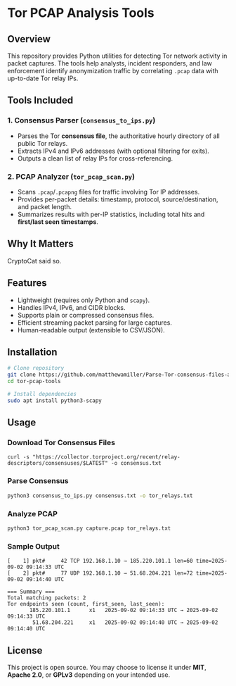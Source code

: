 # Tor PCAP Analysis Tools

## Overview
This repository provides Python utilities for detecting Tor network activity in packet captures. The tools help analysts, incident responders, and law enforcement identify anonymization traffic by correlating `.pcap` data with up-to-date Tor relay IPs.

## Tools Included

### 1. Consensus Parser (`consensus_to_ips.py`)
- Parses the Tor **consensus file**, the authoritative hourly directory of all public Tor relays.
- Extracts IPv4 and IPv6 addresses (with optional filtering for exits).
- Outputs a clean list of relay IPs for cross-referencing.

### 2. PCAP Analyzer (`tor_pcap_scan.py`)
- Scans `.pcap`/`.pcapng` files for traffic involving Tor IP addresses.
- Provides per-packet details: timestamp, protocol, source/destination, and packet length.
- Summarizes results with per-IP statistics, including total hits and **first/last seen timestamps**.

## Why It Matters
CryptoCat said so.

## Features
- Lightweight (requires only Python and `scapy`).
- Handles IPv4, IPv6, and CIDR blocks.
- Supports plain or compressed consensus files.
- Efficient streaming packet parsing for large captures.
- Human-readable output (extensible to CSV/JSON).

## Installation
```bash
# Clone repository
git clone https://github.com/matthewamiller/Parse-Tor-consensus-files-and-analyze-PCAP-traffic-for-Tor-connections.git
cd tor-pcap-tools

# Install dependencies
sudo apt install python3-scapy
```

## Usage

### Download Tor Consensus Files
```
curl -s "https://collector.torproject.org/recent/relay-descriptors/consensuses/$LATEST" -o consensus.txt
```

### Parse Consensus
```bash
python3 consensus_to_ips.py consensus.txt -o tor_relays.txt
```

### Analyze PCAP
```bash
python3 tor_pcap_scan.py capture.pcap tor_relays.txt 
```

### Sample Output
```
[    1] pkt#     42 TCP 192.168.1.10 → 185.220.101.1 len=60 time=2025-09-02 09:14:33 UTC
[    2] pkt#     77 UDP 192.168.1.10 → 51.68.204.221 len=72 time=2025-09-02 09:14:40 UTC

=== Summary ===
Total matching packets: 2
Tor endpoints seen (count, first_seen, last_seen):
       185.220.101.1      x1   2025-09-02 09:14:33 UTC → 2025-09-02 09:14:33 UTC
        51.68.204.221     x1   2025-09-02 09:14:40 UTC → 2025-09-02 09:14:40 UTC
```

## License
This project is open source. You may choose to license it under **MIT**, **Apache 2.0**, or **GPLv3** depending on your intended use.
